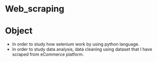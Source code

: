 # Web_scraping

# Object
- In order to study how selenium work by using python language.
- In order to study data analysis, data cleaning using dataset that I have scraped from eCommerce platform.
